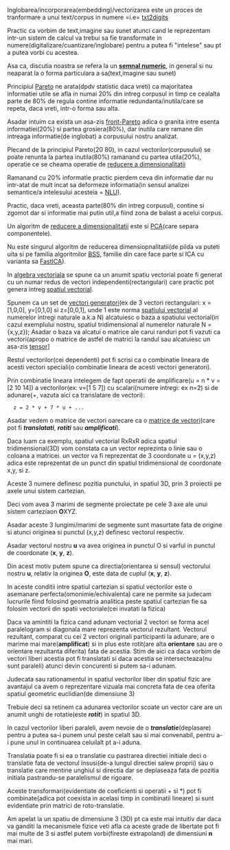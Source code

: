 
Inglobarea/incorporarea(embedding)/vectorizarea este un proces de tranformare a unui text/corpus in numere =i.e= [txt2digits](https://nathanleclaire.com/blog/2024/03/11/creating-and-visualizing-embeddings-with-ollama-and-chatgpt/)

Practic ca vorbim de text,imagine sau sunet atunci cand le reprezentam intr-un sistem de calcul va trebui sa fie transformate in numere(digitalizare/cuantizare/inglobare) pentru a putea fi "intelese" sau pt a putea vorbi cu acestea.

Asa ca, discutia noastra se refera la un [**semnal numeric**](https://en.wikipedia.org/wiki/Signal_separation), in general si nu neaparat la o forma particulara a sa(text,imagine sau sunet)

Principiul [Pareto](https://ro.wikipedia.org/wiki/Principiul_Pareto) ne arata(dpdv statistic daca vreti) ca majoritatea informatiei utile se afla in numai 20% din intreg corpusul in timp ce cealalta parte de 80% de regula contine informatie redundanta/inutila/care se repeta, daca vreti, intr-o forma sau alta.

Asadar intuim ca exista un asa-zis [front-Pareto](https://en.wikipedia.org/wiki/Pareto_front) adica o granita intre esenta informatiei(20%) si partea grosiera(80%), dar inutila care ramane din intreaga informatie(de inglobat) a corpusului nostru analizat.

Plecand de la principiul Pareto(20 80), in cazul vectorilor(corpusului) se poate renunta la partea inutila(80%) ramanand cu partea utila(20%), operatie ce se cheama operatie de [reducere a dimensionalitatii](https://nathanleclaire.com/blog/2024/03/11/creating-and-visualizing-embeddings-with-ollama-and-chatgpt/)

Ramanand cu 20% informatie practic pierdem ceva din informatie dar nu intr-atat de mult incat sa deformeze informatia(in sensul analizei semantice/a intelesului acesteia = [NLU](https://en.wikipedia.org/wiki/Natural_language_understanding)).

Practic, daca vreti, aceasta parte(80% din intreg corpusul), contine si zgomot dar si informatie mai putin util,a fiind zona de balast a acelui corpus.

Un algoritm de [reducere a dimensionalitatii](https://nathanleclaire.com/blog/2024/03/11/creating-and-visualizing-embeddings-with-ollama-and-chatgpt/) este si [PCA](https://users.utcluj.ro/~robert/srf/prs_lab_ro_PCA.pdf)(care separa componentele). 

Nu este singurul algoritm de reducerea dimensiopnalitatii(de pilda va puteti uita si pe familia algoritmilor [BSS](https://scikit-learn.org/1.5/auto_examples/decomposition/plot_ica_blind_source_separation.html), familie din care face parte si ICA cu varianta sa [FastICA](https://scikit-learn.org/dev/modules/generated/sklearn.decomposition.FastICA.html)).

In [algebra vectoriala](https://cismasemanuel.com/wp-content/uploads/2016/09/set-1-baze-vectoriale.pdf) se spune ca un anumit spatiu vectorial poate fi generat cu un numar redus de vectori independenti(rectangulari) care practic pot genera intreg [spatiul vectorial](https://www.math.uaic.ro/~mcrasm/depozit/Algebra_liniara_Fizica.pdf).

Spunem ca un set de [vectori generatori](https://www.ucv.ro/pdf/departamente_academice/dma/suporturi_curs/pp_curs.pdf)(ex de 3 vectori rectangulari: x = [1,0,0], y=[0,1,0] si z=[0,0,1], unde 1 este norma [spatiului vectorial](https://ro.wikipedia.org/wiki/Dimensiune_(spa%C8%9Biu_vectorial)) al numerelor intregi naturale a.k.a N) alcatuiesc o baza a spatiului vectorial(in cazul exemplului nostru, spatiul tridimensional al numerelor naturale N = {x,y,z}); Asadar o baza va alcatui o matrice ale carui randuri pot fi vazuti ca vectori(apropo o matrice de astfel de matrici la randul sau alcatuiesc un asa-zis [tensor](https://ro.wikipedia.org/wiki/Tensor)]

Restul vectorilor(cei dependenti) pot fi scrisi ca o combinatie lineara de acesti vectori speciali(o combinatie lineara de acesti vectori  generatori).

Prin combinatie lineara intelegem de fapt operatii de amplificare(u = n * v = [2 10 14]) a vectorilor(ex: v=[1 5 7]) cu scalari(numere intregi: ex n=2) si de adunare(+, vazuta aici ca translatare de vectori):

      z = 2 * v + 7 * u + ... 

Asadar vedem o matrice de vectori oarecare ca o [matrice de vectori](https://en.wikipedia.org/wiki/Singular_value_decomposition)(care pot fi ***translatati***, ***rotiti*** sau ***amplificati***).

Daca luam ca exemplu, spatiul vectorial RxRxR adica spatiul tridimensional(3D) vom constata ca un vector reprezinta o linie sau o coloana a matricei.
un vector va fi reprezentat de 3 coordonate u = (x,y,z) adica este reprezentat de un punct din spatiul tridimensional de coordonate x,y, si z.

Aceste 3 numere definesc pozitia punctului, in spatiul 3D, prin 3 proiectii pe axele unui sistem cartezian.

Deci vom avea 3 marimi de segmente proiectate pe cele 3 axe ale unui sistem carteziaon **O**XYZ.

Asadar aceste 3 lungimi/marimi de segmente sunt masurtate fata de origine si atunci originea si punctul (x,y,z) definesc vectorul respectiv.

Asadar vectorul nostru **u** va avea originea in punctul O si varful in punctul de coordonate (**x**, **y**, **z**).

Din acest motiv putem spune ca directia(orientarea si sensul) vectorului nostru **u**, relativ la originea **O**,  este data de cuplul (**x**, **y**, **z**).

In aceste conditii intre spatiul cartezian si spatiul vectorilor este o asemanare perfecta(omonimie/echivalenta) care ne permite sa judecam lucrurile fiind folosind geomatria analitica peste spatiul cartezian fie sa folosim vectorii din spatii vectoriale(cei invatati la fizica)

Daca va amintiti la fizica cand adunam vectorial 2 vectori se forma acel paralelogram si diagonala mare reprezenta vectorul rezultant.
Vectorul rezultant, comparat cu cei 2 vectori originali participanti la adunare, are o marime mai mare(**amplificat**) si in plus este rotit(are alta **orientare** sau are o orientare rezultanta diferita) fata de acestia.
Stim de aici ca daca vorbim de vectori liberi acestia pot fi translatati si daca acestia se intersecteaza(nu sunt paraleli) atunci devin concurenti si putem sa-i adunam.

Judecata sau rationamentul in spatiul vectorilor liber din spatiul fizic are avantajul ca avem o reprezentare vizuala mai concreta fata de cea oferita spatiul geometric euclidian(de dimensiune 3)

Trebuie deci sa retinem ca adunarea vectorilor scoate un vector care are un anumit unghi de rotatie(este ***rotit***) in spatiul 3D.

In cazul vectorilor liberi paraleli, avem nevoie de o ***translatie***(deplasare) pentru a putea sa-i punem unul peste celalt sau si mai convenabil,  pentru a-i pune unul in continuarea celuilalt pt a-i aduna.

Translatia poate fi si ea o translatie cu pastrarea directiei initiale deci o translatie fata de vectorul insusi(de-a lungul directiei salew proprii) sau o translatie care mentine unghiul si directia dar se deplaseaza fata de pozitia initiala pastrandu-se paralelismul de rigoare.

Aceste transformari(evidentiate de coeficienti si operatii + si *) pot fi combinate(adica pot coexista in acelasi timp in combinatii lineare) si sunt evidentiate prin matrici de roto-translatie.

Am apelat la un spatiu de dimensiune 3 (3D) pt ca este mai intuitiv dar daca va ganditi la mecanismele fizice veti afla ca aceste grade de libertate pot fi mai multe de 3 si astfel putem vorbi(fireste extrapoland) de dimensiuni **n** mai mari.



